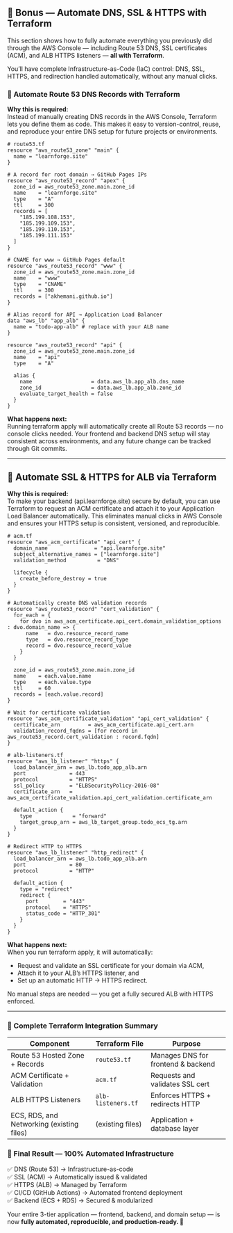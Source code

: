 ## 🧩 Bonus — Automate DNS, SSL & HTTPS with Terraform

This section shows how to fully automate everything you previously did through the AWS Console — including Route 53 DNS, SSL certificates (ACM), and ALB HTTPS listeners — **all with Terraform**.

You’ll have complete Infrastructure-as-Code (IaC) control: DNS, SSL, HTTPS, and redirection handled automatically, without any manual clicks.

### 🧩 Automate Route 53 DNS Records with Terraform

**Why this is required:**  
Instead of manually creating DNS records in the AWS Console, Terraform lets you define them as code.
This makes it easy to version-control, reuse, and reproduce your entire DNS setup for future projects or environments.
```
# route53.tf
resource "aws_route53_zone" "main" {
  name = "learnforge.site"
}

# A record for root domain → GitHub Pages IPs
resource "aws_route53_record" "apex" {
  zone_id = aws_route53_zone.main.zone_id
  name    = "learnforge.site"
  type    = "A"
  ttl     = 300
  records = [
    "185.199.108.153",
    "185.199.109.153",
    "185.199.110.153",
    "185.199.111.153"
  ]
}

# CNAME for www → GitHub Pages default
resource "aws_route53_record" "www" {
  zone_id = aws_route53_zone.main.zone_id
  name    = "www"
  type    = "CNAME"
  ttl     = 300
  records = ["akhemani.github.io"]
}

# Alias record for API → Application Load Balancer
data "aws_lb" "app_alb" {
  name = "todo-app-alb" # replace with your ALB name
}

resource "aws_route53_record" "api" {
  zone_id = aws_route53_zone.main.zone_id
  name    = "api"
  type    = "A"

  alias {
    name                   = data.aws_lb.app_alb.dns_name
    zone_id                = data.aws_lb.app_alb.zone_id
    evaluate_target_health = false
  }
}
```

**What happens next:**  
Running terraform apply will automatically create all Route 53 records — no console clicks needed.
Your frontend and backend DNS setup will stay consistent across environments, and any future change can be tracked through Git commits.

---

## 🔐 Automate SSL & HTTPS for ALB via Terraform

**Why this is required:**  
To make your backend (api.learnforge.site) secure by default, you can use Terraform to request an ACM certificate and attach it to your Application Load Balancer automatically.
This eliminates manual clicks in AWS Console and ensures your HTTPS setup is consistent, versioned, and reproducible.
```
# acm.tf
resource "aws_acm_certificate" "api_cert" {
  domain_name               = "api.learnforge.site"
  subject_alternative_names = ["learnforge.site"]
  validation_method          = "DNS"

  lifecycle {
    create_before_destroy = true
  }
}

# Automatically create DNS validation records
resource "aws_route53_record" "cert_validation" {
  for_each = {
    for dvo in aws_acm_certificate.api_cert.domain_validation_options : dvo.domain_name => {
      name   = dvo.resource_record_name
      type   = dvo.resource_record_type
      record = dvo.resource_record_value
    }
  }

  zone_id = aws_route53_zone.main.zone_id
  name    = each.value.name
  type    = each.value.type
  ttl     = 60
  records = [each.value.record]
}

# Wait for certificate validation
resource "aws_acm_certificate_validation" "api_cert_validation" {
  certificate_arn         = aws_acm_certificate.api_cert.arn
  validation_record_fqdns = [for record in aws_route53_record.cert_validation : record.fqdn]
}

# alb-listeners.tf
resource "aws_lb_listener" "https" {
  load_balancer_arn = aws_lb.todo_app_alb.arn
  port              = 443
  protocol          = "HTTPS"
  ssl_policy        = "ELBSecurityPolicy-2016-08"
  certificate_arn   = aws_acm_certificate_validation.api_cert_validation.certificate_arn

  default_action {
    type             = "forward"
    target_group_arn = aws_lb_target_group.todo_ecs_tg.arn
  }
}

# Redirect HTTP to HTTPS
resource "aws_lb_listener" "http_redirect" {
  load_balancer_arn = aws_lb.todo_app_alb.arn
  port              = 80
  protocol          = "HTTP"

  default_action {
    type = "redirect"
    redirect {
      port        = "443"
      protocol    = "HTTPS"
      status_code = "HTTP_301"
    }
  }
}
```

**What happens next:**  
When you run terraform apply, it will automatically:
* Request and validate an SSL certificate for your domain via ACM,
* Attach it to your ALB’s HTTPS listener, and
* Set up an automatic HTTP → HTTPS redirect.

No manual steps are needed — you get a fully secured ALB with HTTPS enforced.

---

### 🧱 Complete Terraform Integration Summary
| **Component**                          | **Terraform File**     | **Purpose**                            |
|----------------------------------------|------------------------|----------------------------------------|
| Route 53 Hosted Zone + Records        | `route53.tf`           | Manages DNS for frontend & backend     |
| ACM Certificate + Validation           | `acm.tf`               | Requests and validates SSL cert        |
| ALB HTTPS Listeners                    | `alb-listeners.tf`     | Enforces HTTPS + redirects HTTP        |
| ECS, RDS, and Networking (existing files) | (existing files)      | Application + database layer          |


### 🏁 Final Result — 100% Automated Infrastructure
✅ DNS (Route 53) → Infrastructure-as-code  
✅ SSL (ACM) → Automatically issued & validated  
✅ HTTPS (ALB) → Managed by Terraform  
✅ CI/CD (GitHub Actions) → Automated frontend deployment  
✅ Backend (ECS + RDS) → Secured & modularized  

Your entire 3-tier application — frontend, backend, and domain setup — is now **fully automated, reproducible, and production-ready. 🚀**
